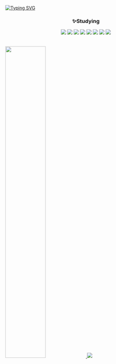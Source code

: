 [![Typing SVG](https://readme-typing-svg.demolab.com?font=Charm&weight=700&size=35&pause=1000&color=A0C4FF&center=true&vCenter=true&width=800&height=100&lines=Hi+there%2C+I'm+Jaeyoon)](https://git.io/typing-svg)

<div align="center">

### ✨Studying

<img src="https://img.shields.io/badge/react-61DAFB?style=flat-square&logo=react&logoColor=white">
<img src="https://img.shields.io/badge/javascript-F7DF1E?style=flat-square&logo=javascript&logoColor=white">
<img src="https://img.shields.io/badge/node.js-339933?style=flat-square&logo=node.js&logoColor=white">
<img src="https://img.shields.io/badge/HTML5-E34F26?style=flat-square&logo=HTML5&logoColor=white">   

<img src="https://img.shields.io/badge/css3-1572B6?style=flat-square&logo=css3&logoColor=white">
<img src="https://img.shields.io/badge/java-936639?style=flat-square&logo=java&logoColor=white">
<img src="https://img.shields.io/badge/mysql-4479A1?style=flat-square&logo=mysql&logoColor=white">
<img src="https://img.shields.io/badge/mongodb-47A248?style=flat-square&logo=mongodb&logoColor=white">   

</div>
</br></br>

<a href="#">
  <img src="https://github-readme-stats.vercel.app/api?username=jaeyooon&theme=rose_pine&show_icons=true" width="50%">
</a>
<a href="#">
  <img src="https://github-readme-stats.vercel.app/api/top-langs/?username=jaeyooon&exclude_repo=dkssud8150.github.io&layout=compact&theme=rose_pine">
</a>

